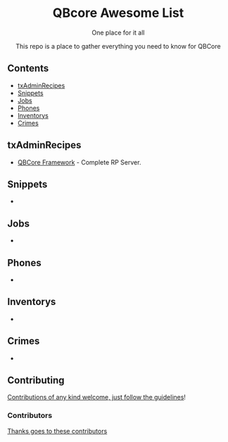<div align="center">

<!-- title -->

<!--lint ignore no-dead-urls-->
# QBcore Awesome List

<!-- subtitle -->

One place for it all

<!-- image -->

<!-- <a href="" target="_blank" rel="noopener noreferrer">
  <img src="" />
</a> -->

<!-- description -->

This repo is a place to gather everything you need to know for QBCore

</div>

<!-- TOC -->

## Contents

- [txAdminRecipes](#txadminrecipes)
- [Snippets](#snippets)
- [Jobs](#jobs)
- [Phones](#phones)
- [Inventorys](#inventorys)
- [Crimes](#crimes)

<!-- CONTENT -->

## txAdminRecipes

- [QBCore Framework](https://github.com/qbcore-framework/txAdminRecipe) - Complete RP Server.

## Snippets

- 

## Jobs

- 

## Phones

- 

## Inventorys

- 

## Crimes

- 

<!-- END OF CONTENT -->

## Contributing

[Contributions of any kind welcome, just follow the guidelines](contributing.md)!

### Contributors

[Thanks goes to these contributors](https://github.com/Awesome-QBcore/graphs/contributors)
